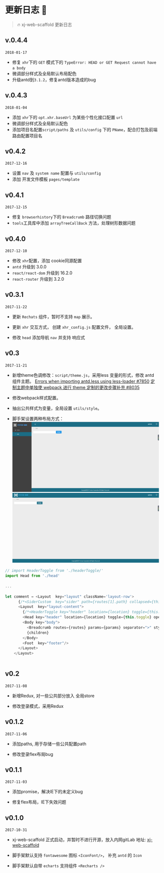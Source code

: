 # 更新日志 :bug:
> :fire: xj-web-scaffold 更新日志

## v.0.4.4 

`2018-01-17`

- 修复 `xhr`下的 `GET` 模式下的 `TypeError: HEAD or GET Request cannot have a body`
- 微调部分样式及全局默认布局配色
- 升级antd到`3.1.2`，修复antd版本造成的bug

## v.0.4.3 

`2018-01-04`

- 添加 `xhr`下的 `opt.xhr.baseUrl` 为某些个性化接口配置 `url`
- 微调部分样式及全局默认配色
- 添加项目名配置`script/paths` 及 `utils/config` 下的 `PName`，配合打包及前端路由配置项目名

## v0.4.2

`2017-12-16`

- 设置 `nav` 及 `system name` 配置与 `utils/config`
- 添加 开发文件模板 `pages/template`

## v0.4.1

`2017-12-15`

- 修复 `browserhistory`下的 `Breadcrumb` 路径切换问题
- `tools`工具库中添加 `arrayTreeCallBack` 方法，处理树形数据问题

## v0.4.0

`2017-12-10`

- 修改 `xhr`配置，添加 cookie同源配置
- `antd` 升级到 3.0.0
- `react/react-dom` 升级到 16.2.0
- `react-router` 升级到 3.2.0

## v0.3.1

`2017-11-22`

- 更新 `Rechats` 组件，暂时不支持 `map` 展示。

- 更新 `xhr` 交互方式， 创建 `xhr_config.js` 配置文件， 全局设置。

- 修改 `head` 添加导航  `nav` 并支持 响应式

## v0.3

`2017-11-21`

- 新增theme色调修改：`script/theme.js`，采用less 变量的形式，修改 antd 组件主题。
[Errors when importing antd.less using less-loader #7850](https://github.com/ant-design/ant-design/issues/7850)
[定制主题中单独使 webpack 进行 theme 定制的更改步骤补充 #8035](https://github.com/ant-design/ant-design/pull/8035/commits/7fef8e993a0049579d3a00de4691efef255127b6)

- 修改webpack样式配置。

- 抽出公共样式为变量，全局设置 `utils/style`。

- 脚手架设置两种布局方式：
![](https://raw.githubusercontent.com/NARUTOne/resources-github/master/imgs/xj-web-scaffold/layout1.png)
![](https://raw.githubusercontent.com/NARUTOne/resources-github/master/imgs/xj-web-scaffold/layout2.png)

```js
// import HeaderToggle from './headerToggle/'
import Head from './head'

...

let comment = <Layout  key="layout" className='layout-row'>
      {/*<SiderCustom  key="sider" path={routes[1].path} collapsed={this.state.collapsed} />*/}
      <Layout  key="layout-content">
        {/*<HeaderToggle key="header" location={location} toggle={this.toggle} open={this.state.collapsed} user={user} logout={logoutSuccess}/>*/}
        <Head key="header" location={location} toggle={this.toggle} open={this.state.collapsed} user={user} logout={logoutSuccess}/>
        <Body key="body">
          <Breadcrumb routes={routes} params={params} separator=">" style={{padding: '0 8px 8px'}}/>
          {children}
        </Body>
        <Foot  key="footer"/>
      </Layout>
    </Layout>
    
```

## v0.2

`2017-11-08`

- 新增Redux, 对一些公共部分放入 全局store

- 修改登录模式，采用Redux

## v0.1.2

`2017-11-06`

- 添加paths, 用于存储一些公共配置path

- 修改登录flex布局bug

## v0.1.1

`2017-11-03`

- 添加promise，解决IE下的未定义bug

- 修复flex布局，IE下失效问题

## v0.1.0 

`2017-10-31`

- xj-web-scaffold 正式启动，并暂时不进行开源，放入内网gitLab 
  地址: [xj-web-scaffold](http://172.168.0.114:8089/wuzhong/xj-web-scaffold)

- 脚手架默认支持 `fontawesome` 图标 `<IconFont/>`， 补充 `antd` 的 `Icon`

- 脚手架默认自带 `echarts` 支持组件 `<Recharts />`

  